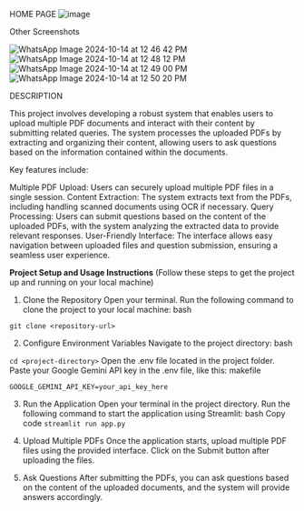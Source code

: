 HOME PAGE
![image](https://github.com/user-attachments/assets/5b34f31e-f359-4826-82c9-b4335804f0db)


Other Screenshots 

![WhatsApp Image 2024-10-14 at 12 46 42 PM](https://github.com/user-attachments/assets/81a5b133-6d4d-41db-b806-1d03407ce516)
![WhatsApp Image 2024-10-14 at 12 48 12 PM](https://github.com/user-attachments/assets/96c50710-e1c2-44ea-9a18-e29416e20ae3)
![WhatsApp Image 2024-10-14 at 12 49 00 PM](https://github.com/user-attachments/assets/80951006-5afd-4db5-b2b6-3e2ff373ad22)
![WhatsApp Image 2024-10-14 at 12 50 20 PM](https://github.com/user-attachments/assets/0c97eb91-c6e7-41af-909e-31cc028f2ec2)


DESCRIPTION 

This project involves developing a robust system that enables users to upload multiple PDF documents and interact with their content by submitting related queries. The system processes the uploaded PDFs by extracting and organizing their content, allowing users to ask questions based on the information contained within the documents.

Key features include:

Multiple PDF Upload: Users can securely upload multiple PDF files in a single session.
Content Extraction: The system extracts text from the PDFs, including handling scanned documents using OCR if necessary.
Query Processing: Users can submit questions based on the content of the uploaded PDFs, with the system analyzing the extracted data to provide relevant responses.
User-Friendly Interface: The interface allows easy navigation between uploaded files and question submission, ensuring a seamless user experience.


**Project Setup and Usage Instructions**
(Follow these steps to get the project up and running on your local machine)

1. Clone the Repository
Open your terminal.
Run the following command to clone the project to your local machine:
bash

```git clone <repository-url>```


2. Configure Environment Variables
Navigate to the project directory:
bash

```cd <project-directory>```
Open the .env file located in the project folder.
Paste your Google Gemini API key in the .env file, like this:
makefile

```GOOGLE_GEMINI_API_KEY=your_api_key_here```

3. Run the Application
Open your terminal in the project directory.
Run the following command to start the application using Streamlit:
bash
Copy code
```streamlit run app.py```

5. Upload Multiple PDFs
Once the application starts, upload multiple PDF files using the provided interface.
Click on the Submit button after uploading the files.

7. Ask Questions
After submitting the PDFs, you can ask questions based on the content of the uploaded documents, and the system will provide answers accordingly.

